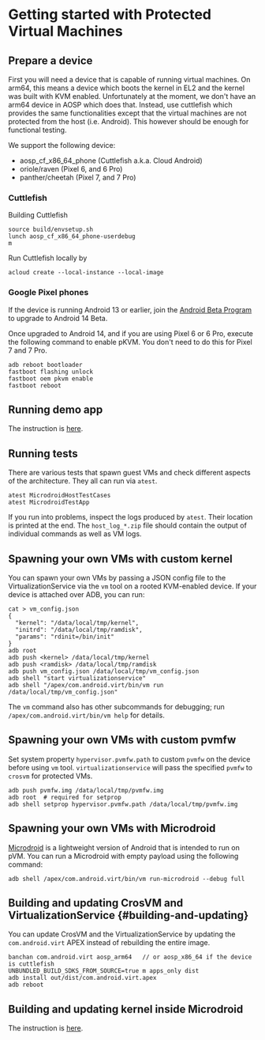 # Getting started with Protected Virtual Machines

## Prepare a device

First you will need a device that is capable of running virtual machines. On arm64, this means a
device which boots the kernel in EL2 and the kernel was built with KVM enabled. Unfortunately at the
moment, we don't have an arm64 device in AOSP which does that. Instead, use cuttlefish which
provides the same functionalities except that the virtual machines are not protected from the host
(i.e. Android). This however should be enough for functional testing.

We support the following device:

* aosp_cf_x86_64_phone (Cuttlefish a.k.a. Cloud Android)
* oriole/raven (Pixel 6, and 6 Pro)
* panther/cheetah (Pixel 7, and 7 Pro)

### Cuttlefish

Building Cuttlefish

```shell
source build/envsetup.sh
lunch aosp_cf_x86_64_phone-userdebug
m
```

Run Cuttlefish locally by

```shell
acloud create --local-instance --local-image
```

### Google Pixel phones

If the device is running Android 13 or earlier, join the [Android Beta
Program](https://developer.android.com/about/versions/14/get#on_pixel) to upgrade to Android 14
Beta.

Once upgraded to Android 14, and if you are using Pixel 6 or 6 Pro, execute the following command to
enable pKVM. You don't need to do this for Pixel 7 and 7 Pro.

```shell
adb reboot bootloader
fastboot flashing unlock
fastboot oem pkvm enable
fastboot reboot
```

## Running demo app

The instruction is [here](../../demo/README.md).

## Running tests

There are various tests that spawn guest VMs and check different aspects of the architecture. They
all can run via `atest`.

```shell
atest MicrodroidHostTestCases
atest MicrodroidTestApp
```

If you run into problems, inspect the logs produced by `atest`. Their location is printed at the
end. The `host_log_*.zip` file should contain the output of individual commands as well as VM logs.

## Spawning your own VMs with custom kernel

You can spawn your own VMs by passing a JSON config file to the VirtualizationService via the `vm`
tool on a rooted KVM-enabled device. If your device is attached over ADB, you can run:

```shell
cat > vm_config.json
{
  "kernel": "/data/local/tmp/kernel",
  "initrd": "/data/local/tmp/ramdisk",
  "params": "rdinit=/bin/init"
}
adb root
adb push <kernel> /data/local/tmp/kernel
adb push <ramdisk> /data/local/tmp/ramdisk
adb push vm_config.json /data/local/tmp/vm_config.json
adb shell "start virtualizationservice"
adb shell "/apex/com.android.virt/bin/vm run /data/local/tmp/vm_config.json"
```

The `vm` command also has other subcommands for debugging; run `/apex/com.android.virt/bin/vm help`
for details.

## Spawning your own VMs with custom pvmfw

Set system property `hypervisor.pvmfw.path` to custom `pvmfw` on the device before using `vm` tool.
`virtualizationservice` will pass the specified `pvmfw` to `crosvm` for protected VMs.

```shell
adb push pvmfw.img /data/local/tmp/pvmfw.img
adb root  # required for setprop
adb shell setprop hypervisor.pvmfw.path /data/local/tmp/pvmfw.img
```

## Spawning your own VMs with Microdroid

[Microdroid](../../microdroid/README.md) is a lightweight version of Android that is intended to run
on pVM. You can run a Microdroid with empty payload using the following command:

```shell
adb shell /apex/com.android.virt/bin/vm run-microdroid --debug full
```

## Building and updating CrosVM and VirtualizationService {#building-and-updating}

You can update CrosVM and the VirtualizationService by updating the `com.android.virt` APEX instead
of rebuilding the entire image.

```shell
banchan com.android.virt aosp_arm64   // or aosp_x86_64 if the device is cuttlefish
UNBUNDLED_BUILD_SDKS_FROM_SOURCE=true m apps_only dist
adb install out/dist/com.android.virt.apex
adb reboot
```

## Building and updating kernel inside Microdroid

The instruction is [here](../../microdroid/kernel/README.md).
